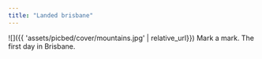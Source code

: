 ```yaml
---
title: "Landed brisbane"
---
```


![]({{ 'assets/picbed/cover/mountains.jpg' | relative_url}})
Mark a mark. The first day in Brisbane.
